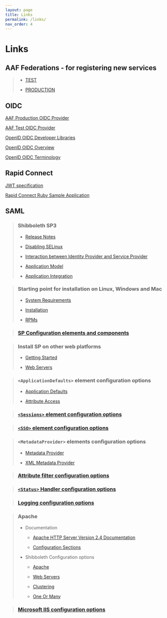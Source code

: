 ```yaml
---
layout: page
title: Links
permalink: /links/
nav_order: 4
---
```



# Links

## AAF Federations - for registering new services
  
  > - [TEST](https://manager.test.aaf.edu.au/welcome)
  >
  > - [PRODUCTION](https://manager.aaf.edu.au/welcome)


## OIDC

[AAF Production OIDC Provider](https://central.aaf.edu.au/.well-known/openid-configuration)

[AAF Test OIDC Provider](https://central.test.aaf.edu.au/.well-known/openid-configuration)

[OpenID OIDC Developer Libraries](https://openid.net/developers/libraries/)

[OpenID OIDC Overview](https://openid.net/specs/openid-connect-core-1_0.html#Overview)

[OpenID OIDC Terminology](https://openid.net/specs/openid-connect-core-1_0.html#Terminology)


## Rapid Connect

[JWT specification](https://self-issued.info/docs/draft-ietf-oauth-json-web-token.html)

[Rapid Connect Ruby Sample Application](https://github.com/ausaccessfed/rapidconnect-sample-ruby)


## SAML

> ### Shibboleth SP3
> 
> - [Release Notes](https://wiki.shibboleth.net/confluence/display/SP3/ReleaseNotes)
> 
> - [Disabling SELinux](https://wiki.shibboleth.net/confluence/display/SP3/CommonErrors#CommonErrors-SeLinux)
> 
> - [Interaction between Identity Provider and Service Provider](https://wiki.shibboleth.net/confluence/display/CONCEPT/FlowsAndConfig)
> 
> - [Application Model](https://wiki.shibboleth.net/confluence/display/SP3/ApplicationModel)
> 
> - [Application Integration](https://wiki.shibboleth.net/confluence/display/SP3/ApplicationIntegration)

> ### Starting point for installation on Linux, Windows and Mac
> 
> - [System Requirements](https://wiki.shibboleth.net/confluence/display/SP3/SystemRequirements)
> 
> - [Installation](https://wiki.shibboleth.net/confluence/display/SP3/Installation)
> 
> - [RPMs](https://shibboleth.net/downloads/service-provider/RPMS/)

> ### [SP Configuration elements and components](https://wiki.shibboleth.net/confluence/display/SP3/SPConfig)

> ### Install SP on other web platforms
> 
> - [Getting Started](https://wiki.shibboleth.net/confluence/display/SP3/GettingStarted) 
> 
> - [Web Servers](https://wiki.shibboleth.net/confluence/display/SP3/WebServers)

> ### `<ApplicationDefaults>` element configuration options
> 
> - [Application Defaults](https://wiki.shibboleth.net/confluence/display/SP3/ApplicationDefaults)
> 
> - [Attribute Access](https://wiki.shibboleth.net/confluence/display/SP3/AttributeAccess)

> ### [`<Sessions>` element configuration options](https://wiki.shibboleth.net/confluence/display/SP3/Sessions)

> ### [`<SSO>` element configuration options](https://wiki.shibboleth.net/confluence/display/SP3/SSO)

> ### `<MetadataProvider>` elements configuration options
>
>- [Metadata Provider](https://wiki.shibboleth.net/confluence/display/SP3/MetadataProvider)
>
>- [XML Metadata Provider](https://wiki.shibboleth.net/confluence/display/SP3/XMLMetadataProvider)

> ### [Attribute filter configuration options](https://wiki.shibboleth.net/confluence/display/SP3/XMLAttributeExtractor)

> ### [`<Status>` Handler configuration options](https://wiki.shibboleth.net/confluence/display/SP3/Status+Handler)

> ### [Logging configuration options](https://wiki.shibboleth.net/confluence/display/SP3/Logging)

> ### Apache
> 
> - Documentation
>   - [Apache HTTP Server Version 2.4 Documentation](https://httpd.apache.org/docs/2.4/)
> 
>   - [Configuration Sections](https://httpd.apache.org/docs/current/sections.html)
> 
> - Shibboleth Configuration options
> 
>   - [Apache](https://wiki.shibboleth.net/confluence/display/SP3/Apache)
>     
>   - [Web Servers](https://wiki.shibboleth.net/confluence/display/SP3/WebServers)
>     
>   - [Clustering](https://wiki.shibboleth.net/confluence/display/SP3/Clustering)
>     
>   -   [One Or Many](https://wiki.shibboleth.net/confluence/display/SP3/OneOrMany)

> ### [Microsoft IIS configuration options](https://wiki.shibboleth.net/confluence/display/SP3/IIS)